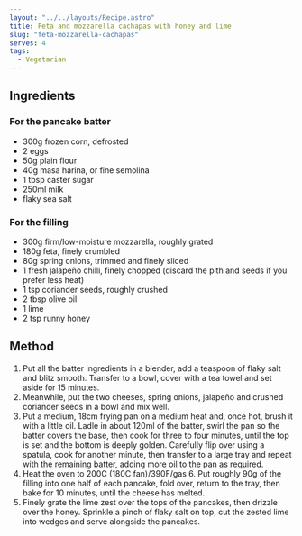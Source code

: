 ```yaml
---
layout: "../../layouts/Recipe.astro"
title: Feta and mozzarella cachapas with honey and lime
slug: "feta-mozzarella-cachapas"
serves: 4
tags:
  - Vegetarian
---
```


## Ingredients

### For the pancake batter

- 300g frozen corn, defrosted
- 2 eggs
- 50g plain flour
- 40g masa harina, or fine semolina
- 1 tbsp caster sugar
- 250ml milk
- flaky sea salt

### For the filling

- 300g firm/low-moisture mozzarella, roughly grated
- 180g feta, finely crumbled
- 80g spring onions, trimmed and finely sliced
- 1 fresh jalapeño chilli, finely chopped (discard the pith and seeds if you prefer less heat)
- 1 tsp coriander seeds, roughly crushed
- 2 tbsp olive oil
- 1 lime
- 2 tsp runny honey

## Method

1. Put all the batter ingredients in a blender, add a teaspoon of flaky salt and blitz smooth. Transfer to a bowl, cover with a tea towel and set aside for 15 minutes.
1. Meanwhile, put the two cheeses, spring onions, jalapeño and crushed coriander seeds in a bowl and mix well.
1. Put a medium, 18cm frying pan on a medium heat and, once hot, brush it with a little oil. Ladle in about 120ml of the batter, swirl the pan so the batter covers the base, then cook for three to four minutes, until the top is set and the bottom is deeply golden. Carefully flip over using a spatula, cook for another minute, then transfer to a large tray and repeat with the remaining batter, adding more oil to the pan as required.
1. Heat the oven to 200C (180C fan)/390F/gas 6. Put roughly 90g of the filling into one half of each pancake, fold over, return to the tray, then bake for 10 minutes, until the cheese has melted.
1. Finely grate the lime zest over the tops of the pancakes, then drizzle over the honey. Sprinkle a pinch of flaky salt on top, cut the zested lime into wedges and serve alongside the pancakes.
